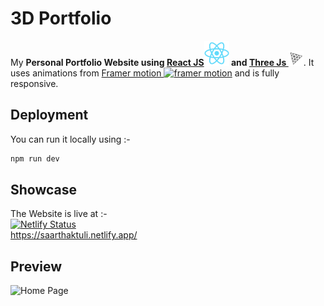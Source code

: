 # 3D Portfolio

My <b>Personal Portfolio Website using <a href="https://react.dev/">React JS<img src="https://github.com/devicons/devicon/blob/master/icons/react/react-original.svg" alt="reactjs" width="40" height="40" /></a> and <a href="https://threejs.org/docs/">Three Js <img src="https://github.com/devicons/devicon/blob/master/icons/threejs/threejs-original.svg" alt="three js" width="24" height="24" /></a></b>. It uses animations from <a href="https://www.framer.com/motion/">Framer motion <img src="https://framerusercontent.com/images/48ha9ZR9oZQGQ6gZ8YUfElP3T0A.png" alt="framer motion" height="24" width="24" /></a> and is fully responsive.

## Deployment

You can run it locally using :-

```bash
npm run dev
```

## Showcase

The Website is live at :-
<br />
[![Netlify Status](https://api.netlify.com/api/v1/badges/93f2e916-ec0f-441c-8362-95497ee644e6/deploy-status)](https://app.netlify.com/sites/saarthaktuli/deploys)
<br />
https://saarthaktuli.netlify.app/

## Preview
![Home Page](https://github.com/SaarthakTuli/3D_Portfolio/assets/89101837/23bcf911-f35e-492c-9273-a46c1d31519c)
